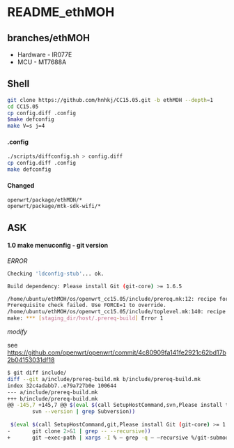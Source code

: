# README_ethMOH

## branches/ethMOH

* Hardware - IR077E
* MCU - MT7688A

## Shell

```sh
git clone https://github.com/hnhkj/CC15.05.git -b ethMOH --depth=1
cd CC15.05
cp config.diff .config
$make defconfig
make V=s j=4
```

#### .config

```sh
./scripts/diffconfig.sh > config.diff
cp config.diff .config
make defconfig
```

#### Changed

```
openwrt/package/ethMOH/*
openwrt/package/mtk-sdk-wifi/*
```

## ASK

#### 1.0 make menuconfig - git version

*ERROR*

```sh
Checking 'ldconfig-stub'... ok.

Build dependency: Please install Git (git-core) >= 1.6.5

/home/ubuntu/ethMOH/os/openwrt_cc15.05/include/prereq.mk:12: recipe for target 'prereq' failed
Prerequisite check failed. Use FORCE=1 to override.
/home/ubuntu/ethMOH/os/openwrt_cc15.05/include/toplevel.mk:140: recipe for target 'staging_dir/host/.prereq-build' failed
make: *** [staging_dir/host/.prereq-build] Error 1

```

*modify*

see <https://github.com/openwrt/openwrt/commit/4c80909fa141fe2921c62bd17b2b04153031df18>

```sh
$ git diff include/
diff --git a/include/prereq-build.mk b/include/prereq-build.mk
index 32c4adabb7..e79a727b0e 100644
--- a/include/prereq-build.mk
+++ b/include/prereq-build.mk
@@ -145,7 +145,7 @@ $(eval $(call SetupHostCommand,svn,Please install the Subversion client, \
        svn --version | grep Subversion))
 
 $(eval $(call SetupHostCommand,git,Please install Git (git-core) >= 1.6.5, \
-       git clone 2>&1 | grep -- --recursive))
+       git –exec-path | xargs -I % – grep -q – –recursive %/git-submodule))
```
